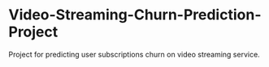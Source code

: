 # Video-Streaming-Churn-Prediction-Project
Project for predicting user subscriptions churn on video streaming service.
